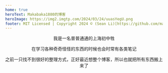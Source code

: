 ```yaml
---
home: true
heroText: Makabaka1880的博客
heroImage: https://img2.imgtp.com/2024/03/24/uuasYegU.png
footer: MIT Licensed | Copyright 2024 © (Sean Li)[https://github.com/makabaka1880]
---
```



<center>

我是一名普普通通的上海初中牲

在学习各种奇奇怪怪的东西的时候也会时常有各类笔记

之前一只找不到很好的整理方式，正好最近想整个博客，所以也就把所有东西搬上来了

</center>